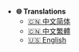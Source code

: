 * **:globe_with_meridians: Translations**
  * [:cn: 中文简体](PlayerTitle/zh_CN/)
  * [:cn: 中文繁體](PlayerTitle/zh_TW/)
  * [:us: English](PlayerTitle/en_US/)

